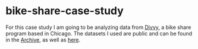 # bike-share-case-study

For this case study I am going to be analyzing data from [Divvy,](https://www.divvybikes.com) a bike share program based in Chicago. The datasets I used are public and can be found in the [Archive](https://github.com/aaronjoslinwangdu/bike-share-case-study/tree/master/Archive), as well as [here](https://divvy-tripdata.s3.amazonaws.com/index.html).



